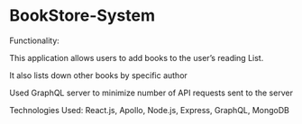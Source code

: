 # BookStore-System
Functionality:

This application allows users to add books to the user’s reading List. 

It also lists down other books by specific author 

Used GraphQL server to minimize number of API requests sent to the server 


Technologies Used: React.js, Apollo, Node.js, Express, GraphQL, MongoDB
